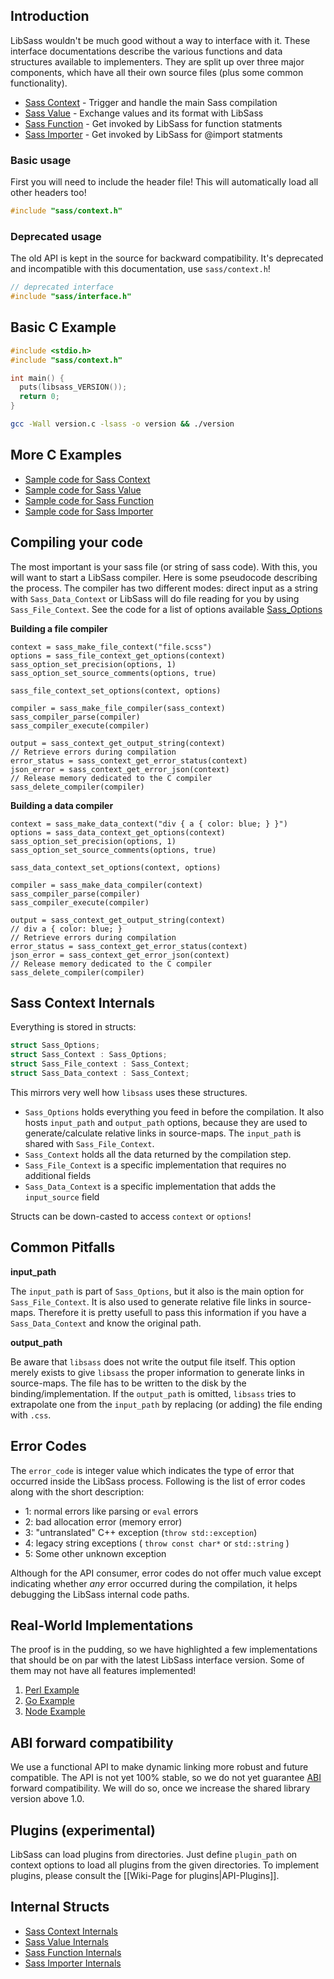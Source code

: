 ## Introduction

LibSass wouldn't be much good without a way to interface with it. These interface documentations describe the various functions and data structures available to implementers. They are split up over three major components, which have all their own source files (plus some common functionality).

- [Sass Context](api-context.md) - Trigger and handle the main Sass compilation
- [Sass Value](api-value.md) - Exchange values and its format with LibSass
- [Sass Function](api-function.md) - Get invoked by LibSass for function statments
- [Sass Importer](api-importer.md) - Get invoked by LibSass for @import statments

### Basic usage

First you will need to include the header file!
This will automatically load all other headers too!

```C
#include "sass/context.h"
```

### Deprecated usage

The old API is kept in the source for backward compatibility.
It's deprecated and incompatible with this documentation, use `sass/context.h`!

```C
// deprecated interface
#include "sass/interface.h"
```

## Basic C Example

```C
#include <stdio.h>
#include "sass/context.h"

int main() {
  puts(libsass_VERSION());
  return 0;
}
```

```bash
gcc -Wall version.c -lsass -o version && ./version
```

## More C Examples

- [Sample code for Sass Context](api-context-example.md)
- [Sample code for Sass Value](api-value-example.md)
- [Sample code for Sass Function](api-function-example.md)
- [Sample code for Sass Importer](api-importer-example.md)

## Compiling your code

The most important is your sass file (or string of sass code).  With this, you will want to start a LibSass compiler.  Here is some pseudocode describing the process.  The compiler has two different modes: direct input as a string with `Sass_Data_Context` or LibSass will do file reading for you by using `Sass_File_Context`.  See the code for a list of options available [Sass_Options](https://github.com/sass/libsass/blob/36feef0/include/sass/interface.h#L18)

**Building a file compiler**

    context = sass_make_file_context("file.scss")
    options = sass_file_context_get_options(context)
    sass_option_set_precision(options, 1)
    sass_option_set_source_comments(options, true)

    sass_file_context_set_options(context, options)

    compiler = sass_make_file_compiler(sass_context)
    sass_compiler_parse(compiler)
    sass_compiler_execute(compiler)

    output = sass_context_get_output_string(context)
    // Retrieve errors during compilation
    error_status = sass_context_get_error_status(context)
    json_error = sass_context_get_error_json(context)
    // Release memory dedicated to the C compiler
    sass_delete_compiler(compiler)

**Building a data compiler**

    context = sass_make_data_context("div { a { color: blue; } }")
    options = sass_data_context_get_options(context)
    sass_option_set_precision(options, 1)
    sass_option_set_source_comments(options, true)

    sass_data_context_set_options(context, options)

    compiler = sass_make_data_compiler(context)
    sass_compiler_parse(compiler)
    sass_compiler_execute(compiler)

    output = sass_context_get_output_string(context)
    // div a { color: blue; }
    // Retrieve errors during compilation
    error_status = sass_context_get_error_status(context)
    json_error = sass_context_get_error_json(context)
    // Release memory dedicated to the C compiler
    sass_delete_compiler(compiler)

## Sass Context Internals

Everything is stored in structs:

```C
struct Sass_Options;
struct Sass_Context : Sass_Options;
struct Sass_File_context : Sass_Context;
struct Sass_Data_context : Sass_Context;
```

This mirrors very well how `libsass` uses these structures.

- `Sass_Options` holds everything you feed in before the compilation. It also hosts `input_path` and `output_path` options, because they are used to generate/calculate relative links in source-maps. The `input_path` is shared with `Sass_File_Context`.
- `Sass_Context` holds all the data returned by the compilation step.
- `Sass_File_Context` is a specific implementation that requires no additional fields
- `Sass_Data_Context` is a specific implementation that adds the `input_source` field

Structs can be down-casted to access `context` or `options`!

## Common Pitfalls

**input_path**

The `input_path` is part of `Sass_Options`, but it also is the main option for `Sass_File_Context`. It is also used to generate relative file links in source-maps. Therefore it is pretty usefull to pass this information if you have a `Sass_Data_Context` and know the original path.

**output_path**

Be aware that `libsass` does not write the output file itself. This option merely exists to give `libsass` the proper information to generate links in source-maps. The file has to be written to the disk by the binding/implementation. If the `output_path` is omitted, `libsass` tries to extrapolate one from the `input_path` by replacing (or adding) the file ending with `.css`.

## Error Codes

The `error_code` is integer value which indicates the type of error that occurred inside the LibSass process. Following is the list of error codes along with the short description:

* 1: normal errors like parsing or `eval` errors
* 2: bad allocation error (memory error)
* 3: "untranslated" C++ exception (`throw std::exception`)
* 4: legacy string exceptions ( `throw const char*` or `std::string` )
* 5: Some other unknown exception

Although for the API consumer, error codes do not offer much value except indicating whether *any* error occurred during the compilation, it helps debugging the LibSass internal code paths.

## Real-World Implementations

The proof is in the pudding, so we have highlighted a few implementations that should be on par with the latest LibSass interface version. Some of them may not have all features implemented!

1. [Perl Example](https://github.com/sass/perl-libsass/blob/master/lib/CSS/Sass.xs)
2. [Go Example](http://godoc.org/github.com/wellington/go-libsass#example-Context-Compile)
3. [Node Example](https://github.com/sass/node-sass/blob/master/src/binding.cpp)

## ABI forward compatibility

We use a functional API to make dynamic linking more robust and future compatible. The API is not yet 100% stable, so we do not yet guarantee [ABI](https://gcc.gnu.org/onlinedocs/libstdc++/manual/abi.html) forward compatibility. We will do so, once we increase the shared library version above 1.0.

## Plugins (experimental)

LibSass can load plugins from directories. Just define `plugin_path` on context options to load all plugins from the given directories. To implement plugins, please consult the [[Wiki-Page for plugins|API-Plugins]].

## Internal Structs

- [Sass Context Internals](api-context-internal.md)
- [Sass Value Internals](api-value-internal.md)
- [Sass Function Internals](api-function-internal.md)
- [Sass Importer Internals](api-importer-internal.md)

